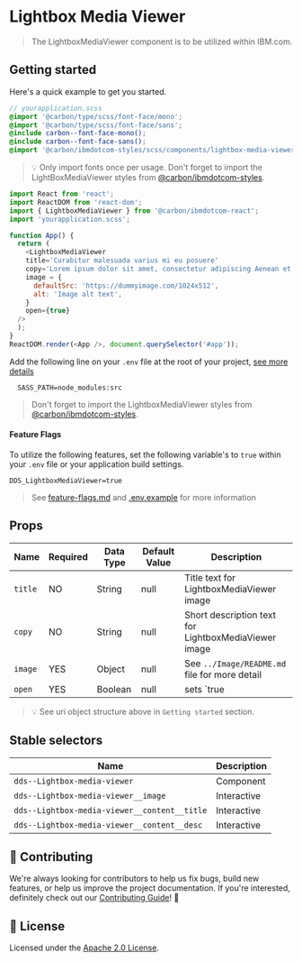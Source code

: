 # Lightbox Media Viewer

> The LightboxMediaViewer component is to be utilized within IBM.com.

## Getting started

Here's a quick example to get you started.

```scss
// yourapplication.scss
@import '@carbon/type/scss/font-face/mono';
@import '@carbon/type/scss/font-face/sans';
@include carbon--font-face-mono();
@include carbon--font-face-sans();
@import '@carbon/ibmdotcom-styles/scss/components/lightbox-media-viewer/_lightbox-media-viewer.scss';
```

> 💡 Only import fonts once per usage. Don't forget to import the
> LightBoxMediaViewer styles from
> [@carbon/ibmdotcom-styles](https://github.com/carbon-design-system/ibm-dotcom-library/blob/master/packages/styles).

```javascript
import React from 'react';
import ReactDOM from 'react-dom';
import { LightboxMediaViewer } from '@carbon/ibmdotcom-react';
import 'yourapplication.scss';

function App() {
  return (
    <LightboxMediaViewer
    title='Curabitur malesuada varius mi eu posuere'
    copy='Lorem ipsum dolor sit amet, consectetur adipiscing Aenean et ultricies est.'
    image = {
      defaultSrc: 'https://dummyimage.com/1024x512',
      alt: 'Image alt text',
    }
    open={true}
  />
  );
}
ReactDOM.render(<App />, document.querySelector('#app'));
```

Add the following line on your `.env` file at the root of your project,
[see more details](https://github.com/carbon-design-system/ibm-dotcom-library/tree/master/packages/styles#usage)

```
  SASS_PATH=node_modules:src
```

> Don't forget to import the LightboxMediaViewer styles from
> [@carbon/ibmdotcom-styles](https://github.com/carbon-design-system/ibm-dotcom-library/blob/master/packages/styles).

#### Feature Flags

To utilize the following features, set the following variable's to `true` within
your `.env` file or your application build settings.

```
DDS_LightboxMediaViewer=true
```

> See
> [feature-flags.md](https://github.com/carbon-design-system/ibm-dotcom-library/blob/master/packages/patterns-react/docs/feature-flags.md)
> and
> [.env.example](https://github.com/carbon-design-system/ibm-dotcom-library/blob/master/packages/patterns-react/.env.example)
> for more information

## Props

| Name    | Required | Data Type | Default Value | Description                                                    |
| ------- | -------- | --------- | ------------- | -------------------------------------------------------------- |
| `title` | NO       | String    | null          | Title text for LightboxMediaViewer image                       |
| `copy`  | NO       | String    | null          | Short description text for LightboxMediaViewer image           |
| `image` | YES      | Object    | null          | See `../Image/README.md` file for more detail                  |
| `open`  | YES      | Boolean   | null          | sets `true | false` whether the LightboxMediaViewer open/close |

> 💡 See uri object structure above in `Getting started` section.

## Stable selectors

| Name                                         | Description |
| -------------------------------------------- | ----------- |
| `dds--Lightbox-media-viewer`                 | Component   |
| `dds--Lightbox-media-viewer__image`          | Interactive |
| `dds--Lightbox-media-viewer__content__title` | Interactive |
| `dds--Lightbox-media-viewer__content__desc`  | Interactive |

## 🙌 Contributing

We're always looking for contributors to help us fix bugs, build new features,
or help us improve the project documentation. If you're interested, definitely
check out our
[Contributing Guide](https://github.com/carbon-design-system/ibm-dotcom-library/blob/master/.github/CONTRIBUTING.md)!
👀

## 📝 License

Licensed under the
[Apache 2.0 License](https://github.com/carbon-design-system/ibm-dotcom-library/blob/master/LICENSE).
